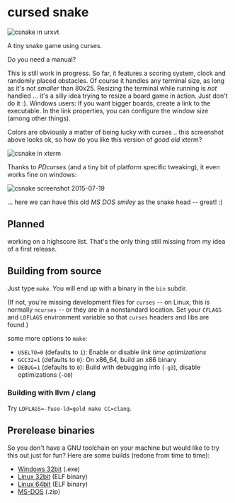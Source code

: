 # cursed snake

![csnake in urxvt](/../screenshots/csnake_0.1_urxvt.png?raw=true
"csnake running in urxvt")

A tiny snake game using curses.

Do you need a manual?

This is still work in progress. So far, it features a scoring system, clock
and randomly placed obstacles. Of course it handles any terminal size, as long
as it's not *smaller* than 80x25. Resizing the terminal while running is *not*
handled ... it's a silly idea trying to resize a board game in action. Just
don't do it :). Windows users: If you want bigger boards, create a link to the
executable. In the link properties, you can configure the window size (among
other things).

Colors are obviously a matter of being lucky with curses .. this screenshot
above looks ok, so how do you like this version of *good old* xterm?

![csnake in xterm](/../screenshots/csnake_0.1_xterm.png?raw=true
"csnake running in xterm")

Thanks to *PDcurses* (and a tiny bit of platform specific tweaking), it even
works fine on windows:

![csnake screenshot 2015-07-19](/../screenshots/csnake_0.1_cmd.png?raw=true
"csnake running on my windows dev box")

... here we can have this old *MS DOS smiley* as the snake head -- great! :)

## Planned

working on a highscore list. That's the only thing still missing from my idea
of a first release.

## Building from source

Just type `make`. You will end up with a binary in the `bin` subdir.

(If not, you're missing development files for `curses` -- on Linux, this is
normally `ncurses` -- or they are in a nonstandard location. Set your `CFLAGS`
and `LDFLAGS` environment variable so that `curses` headers and libs are
found.)

some more options to `make`:

 - `USELTO=0` (defaults to `1`): Enable or disable *link time optimizations*
 - `GCC32=1` (defaults to `0`): On x86_64, build an x86 binary
 - `DEBUG=1` (defaults to `0`): Build with debugging info (`-g3`),
                                disable optimizations (`-O0`)

### Building with llvm / clang

Try `LDFLAGS=-fuse-ld=gold make CC=clang`.

## Prerelease binaries

So you don't have a GNU toolchain on your machine but would like to try this
out just for fun? Here are some builds (redone from time to time):

 - [Windows 32bit](/../files/current/win32/csnake.exe?raw=true) (.exe)
 - [Linux 32bit](/../files/current/linux32/csnake?raw=true) (ELF binary)
 - [Linux 64bit](/../files/current/linux64/csnake?raw=true) (ELF binary)
 - [MS-DOS](/../files/current/dos/csnake.zip?raw=true) (.zip)

